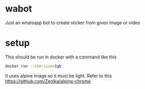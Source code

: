 # wabot
Just an whatsapp bot to create sticker from given image or video 

# setup
This should be run in docker with a command like this
```bash
docker run --shm-size=1gb
```
It uses alpine image so it must be light. Refer to this https://github.com/Zenika/alpine-chrome